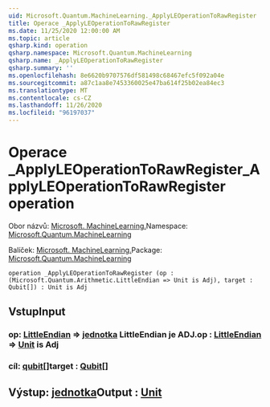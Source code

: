 ```yaml
---
uid: Microsoft.Quantum.MachineLearning._ApplyLEOperationToRawRegister
title: Operace _ApplyLEOperationToRawRegister
ms.date: 11/25/2020 12:00:00 AM
ms.topic: article
qsharp.kind: operation
qsharp.namespace: Microsoft.Quantum.MachineLearning
qsharp.name: _ApplyLEOperationToRawRegister
qsharp.summary: ''
ms.openlocfilehash: 8e6620b9707576df581498c68467efc5f092a04e
ms.sourcegitcommit: a87c1aa8e7453360025e47ba614f25b02ea84ec3
ms.translationtype: MT
ms.contentlocale: cs-CZ
ms.lasthandoff: 11/26/2020
ms.locfileid: "96197037"
---
```

# <a name="_applyleoperationtorawregister-operation"></a><span data-ttu-id="e65ca-102">Operace _ApplyLEOperationToRawRegister</span><span class="sxs-lookup"><span data-stu-id="e65ca-102">_ApplyLEOperationToRawRegister operation</span></span>

<span data-ttu-id="e65ca-103">Obor názvů: [Microsoft. MachineLearning.](xref:Microsoft.Quantum.MachineLearning)</span><span class="sxs-lookup"><span data-stu-id="e65ca-103">Namespace: [Microsoft.Quantum.MachineLearning](xref:Microsoft.Quantum.MachineLearning)</span></span>

<span data-ttu-id="e65ca-104">Balíček: [Microsoft. MachineLearning.](https://nuget.org/packages/Microsoft.Quantum.MachineLearning)</span><span class="sxs-lookup"><span data-stu-id="e65ca-104">Package: [Microsoft.Quantum.MachineLearning](https://nuget.org/packages/Microsoft.Quantum.MachineLearning)</span></span>




```qsharp
operation _ApplyLEOperationToRawRegister (op : (Microsoft.Quantum.Arithmetic.LittleEndian => Unit is Adj), target : Qubit[]) : Unit is Adj
```


## <a name="input"></a><span data-ttu-id="e65ca-105">Vstup</span><span class="sxs-lookup"><span data-stu-id="e65ca-105">Input</span></span>

### <a name="op--littleendian--unit--is-adj"></a><span data-ttu-id="e65ca-106">op: [LittleEndian](xref:Microsoft.Quantum.Arithmetic.LittleEndian) => [jednotka](xref:microsoft.quantum.lang-ref.unit) LittleEndian je ADJ.</span><span class="sxs-lookup"><span data-stu-id="e65ca-106">op : [LittleEndian](xref:Microsoft.Quantum.Arithmetic.LittleEndian) => [Unit](xref:microsoft.quantum.lang-ref.unit)  is Adj</span></span>




### <a name="target--qubit"></a><span data-ttu-id="e65ca-107">cíl: [qubit](xref:microsoft.quantum.lang-ref.qubit)[]</span><span class="sxs-lookup"><span data-stu-id="e65ca-107">target : [Qubit](xref:microsoft.quantum.lang-ref.qubit)[]</span></span>





## <a name="output--unit"></a><span data-ttu-id="e65ca-108">Výstup: [jednotka](xref:microsoft.quantum.lang-ref.unit)</span><span class="sxs-lookup"><span data-stu-id="e65ca-108">Output : [Unit](xref:microsoft.quantum.lang-ref.unit)</span></span>

